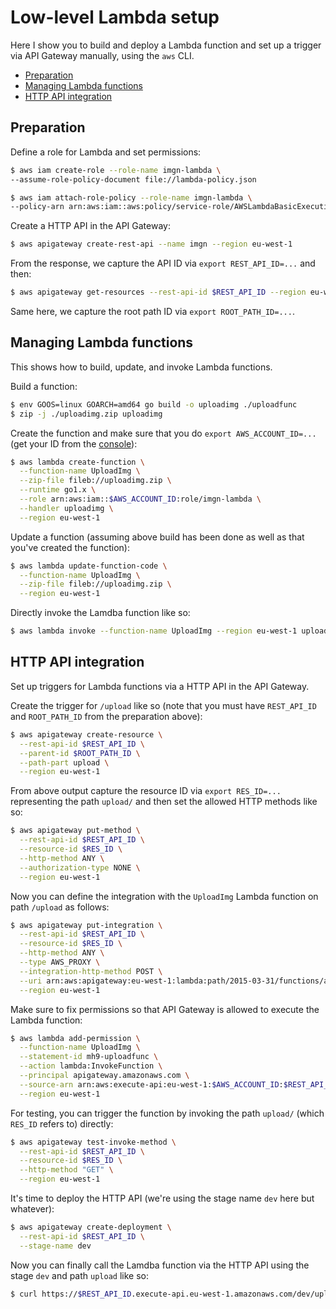 # Low-level Lambda setup

Here I show you to build and deploy a Lambda function and set up a trigger via API Gateway manually, using the `aws` CLI.

- [Preparation](#preparation)
- [Managing Lambda functions](#managing-lambda-functions)
- [HTTP API integration](#http-api-integration)

## Preparation

Define a role for Lambda and set permissions:

```bash
$ aws iam create-role --role-name imgn-lambda \
--assume-role-policy-document file://lambda-policy.json

$ aws iam attach-role-policy --role-name imgn-lambda \
--policy-arn arn:aws:iam::aws:policy/service-role/AWSLambdaBasicExecutionRole
```

Create a HTTP API in the API Gateway:

```bash
$ aws apigateway create-rest-api --name imgn --region eu-west-1
```

From the response, we capture the API ID via `export REST_API_ID=...` and then:

```bash
$ aws apigateway get-resources --rest-api-id $REST_API_ID --region eu-west-1
```

Same here, we capture the root path ID via `export ROOT_PATH_ID=...`.

## Managing Lambda functions

This shows how to build, update, and invoke Lambda functions.

Build a function:

```bash
$ env GOOS=linux GOARCH=amd64 go build -o uploadimg ./uploadfunc
$ zip -j ./uploadimg.zip uploadimg
```

Create the function and make sure that you do `export AWS_ACCOUNT_ID=...` (get your ID from the [console](https://console.aws.amazon.com/billing/home?#/account)):

```bash
$ aws lambda create-function \
  --function-name UploadImg \
  --zip-file fileb://uploadimg.zip \
  --runtime go1.x \
  --role arn:aws:iam::$AWS_ACCOUNT_ID:role/imgn-lambda \
  --handler uploadimg \
  --region eu-west-1
```

Update a function (assuming above build has been done as well as that you've created the function):

```bash
$ aws lambda update-function-code \
  --function-name UploadImg \
  --zip-file fileb://uploadimg.zip \
  --region eu-west-1
```

Directly invoke the Lamdba function like so:

```bash
$ aws lambda invoke --function-name UploadImg --region eu-west-1 uploadimg.json
```

## HTTP API integration

Set up triggers for Lambda functions via a HTTP API in the API Gateway.

Create the trigger for `/upload` like so (note that you must have `REST_API_ID` and `ROOT_PATH_ID` from the preparation above):

```bash
$ aws apigateway create-resource \
  --rest-api-id $REST_API_ID \
  --parent-id $ROOT_PATH_ID \
  --path-part upload \
  --region eu-west-1
```

From above output capture the resource ID via `export RES_ID=...` representing the path `upload/` and then set the allowed HTTP methods like so:

```bash
$ aws apigateway put-method \
  --rest-api-id $REST_API_ID \
  --resource-id $RES_ID \
  --http-method ANY \
  --authorization-type NONE \
  --region eu-west-1
```

Now you can define the integration with the `UploadImg` Lambda function on path `/upload` as follows:

```bash
$ aws apigateway put-integration \
  --rest-api-id $REST_API_ID \
  --resource-id $RES_ID \
  --http-method ANY \
  --type AWS_PROXY \
  --integration-http-method POST \
  --uri arn:aws:apigateway:eu-west-1:lambda:path/2015-03-31/functions/arn:aws:lambda:eu-west-1:$AWS_ACCOUNT_ID:function:UploadImg/invocations \
  --region eu-west-1
```

Make sure to fix permissions so that API Gateway is allowed to execute the Lambda function:

```bash
$ aws lambda add-permission \
  --function-name UploadImg \
  --statement-id mh9-uploadfunc \
  --action lambda:InvokeFunction \
  --principal apigateway.amazonaws.com \
  --source-arn arn:aws:execute-api:eu-west-1:$AWS_ACCOUNT_ID:$REST_API_ID/*/*/* \
  --region eu-west-1
```

For testing, you can trigger the function by invoking the path `upload/` (which `RES_ID` refers to) directly:

```bash
$ aws apigateway test-invoke-method \
  --rest-api-id $REST_API_ID \
  --resource-id $RES_ID \
  --http-method "GET" \
  --region eu-west-1
```

It's time to deploy the HTTP API (we're using the stage name `dev` here but whatever):

```bash
$ aws apigateway create-deployment \
  --rest-api-id $REST_API_ID \
  --stage-name dev
```

Now you can finally call the Lamdba function via the HTTP API using the stage `dev` and path `upload` like so:

```bash
$ curl https://$REST_API_ID.execute-api.eu-west-1.amazonaws.com/dev/upload
```
